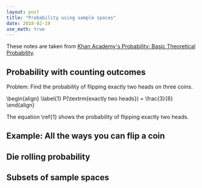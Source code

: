 ```yaml
---
layout: post
title: "Probability using sample spaces"
date: 2018-02-19
use_math: true
---
```


These notes are taken from [Khan Academy's Probability: Basic Theoretical Probability](https://www.khanacademy.org/math/statistics-probability/probability-library/probability-sample-spaces/v/events-and-outcomes-3).

## Probability with counting outcomes

Problem: Find the probability of flipping exactly two heads on three coins.

\begin{align} \label{1}
	P(\textrm{exactly two heads}) = \frac{3}{8}
\end{align}

The equation \ref{1} shows the probability of flipping exactly two heads.




## Example: All the ways you can flip a coin

## Die rolling probability

## Subsets of sample spaces

